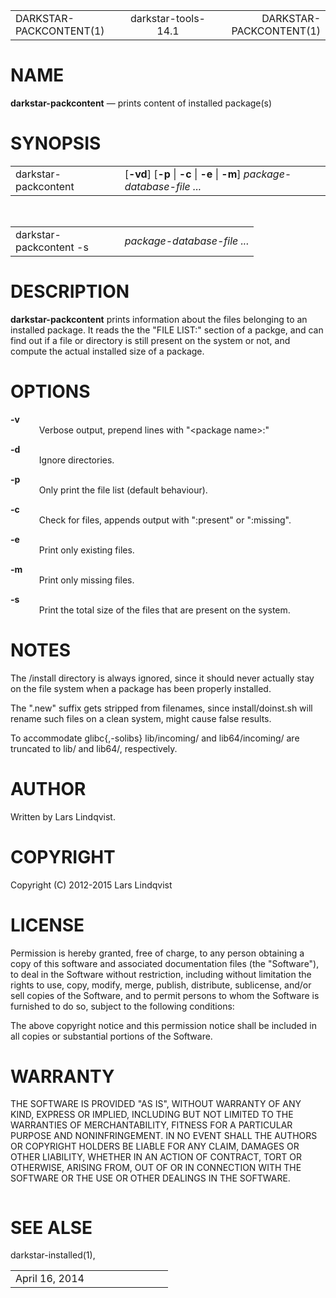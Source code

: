 <html>
<head>
<meta http-equiv="Content-Type" content="text/html; charset=utf-8">
<meta name="resource-type" content="document">
<title>
DARKSTAR-PACKCONTENT(1)</title>
</head>
<body>
<div class="mandoc">
<table summary="Document Header" class="head" width="100%">
<col width="30%">
<col width="30%">
<col width="30%">
<tbody>
<tr>
<td class="head-ltitle">
DARKSTAR-PACKCONTENT(1)</td>
<td class="head-vol" align="center">
darkstar-tools-14.1</td>
<td class="head-rtitle" align="right">
DARKSTAR-PACKCONTENT(1)</td>
</tr>
</tbody>
</table>
<div class="section">
<h1 id="x4e414d45">NAME</h1> <b class="name">darkstar-packcontent</b> &#8212; <span class="desc">prints content of installed package(s)</span></div>
<div class="section">
<h1 id="x53594e4f50534953">SYNOPSIS</h1><table class="synopsis">
<col style="width: 20.00ex;">
<col>
<tbody>
<tr>
<td>
darkstar-packcontent</td>
<td>
&#91;<span class="opt"><b class="flag">&#45;vd</b></span>&#93; &#91;<span class="opt"><b class="flag">&#45;p</b> | <b class="flag">&#45;c</b> | <b class="flag">&#45;e</b> | <b class="flag">&#45;m</b></span>&#93; <i class="file">package-database-file ...</i></td>
</tr>
</tbody>
</table>
<br>
<table class="synopsis">
<col style="width: 20.00ex;">
<col>
<tbody>
<tr>
<td>
darkstar-packcontent -s</td>
<td>
<i class="file">package-database-file ...</i></td>
</tr>
</tbody>
</table>
</div>
<div class="section">
<h1 id="x4445534352495054494f4e">DESCRIPTION</h1> <b class="name">darkstar-packcontent</b> prints information about the files belonging to an installed package. It reads the the &quot;FILE LIST:&quot; section of a packge, and can find out if a file or directory is still present on the system or not, and compute the actual installed size of a package.</div>
<div class="section">
<h1 id="x4f5054494f4e53">OPTIONS</h1><dl style="margin-top: 0.00em;margin-bottom: 0.00em;" class="list list-tag">
<dt class="list-tag" style="margin-top: 1.00em;">
<b class="flag">&#45;v</b></dt>
<dd class="list-tag" style="margin-left: 6.00ex;">
Verbose output, prepend lines with &quot;&lt;package name&gt;:&quot;</dd>
<dt class="list-tag" style="margin-top: 1.00em;">
<b class="flag">&#45;d</b></dt>
<dd class="list-tag" style="margin-left: 6.00ex;">
Ignore directories.</dd>
<dt class="list-tag" style="margin-top: 1.00em;">
<b class="flag">&#45;p</b></dt>
<dd class="list-tag" style="margin-left: 6.00ex;">
Only print the file list (default behaviour).</dd>
<dt class="list-tag" style="margin-top: 1.00em;">
<b class="flag">&#45;c</b></dt>
<dd class="list-tag" style="margin-left: 6.00ex;">
Check for files, appends output with &quot;:present&quot; or &quot;:missing&quot;.</dd>
<dt class="list-tag" style="margin-top: 1.00em;">
<b class="flag">&#45;e</b></dt>
<dd class="list-tag" style="margin-left: 6.00ex;">
Print only existing files.</dd>
<dt class="list-tag" style="margin-top: 1.00em;">
<b class="flag">&#45;m</b></dt>
<dd class="list-tag" style="margin-left: 6.00ex;">
Print only missing files.</dd>
<dt class="list-tag" style="margin-top: 1.00em;">
<b class="flag">&#45;s</b></dt>
<dd class="list-tag" style="margin-left: 6.00ex;">
Print the total size of the files that are present on the system.</dd>
</dl>
</div>
<div class="section">
<h1 id="x4e4f544553">NOTES</h1> The /install directory is always ignored, since it should never actually stay on the file system when a package has been properly installed.<div style="height: 1.00em;">
&#160;</div>
The &quot;.new&quot; suffix gets stripped from filenames, since install/doinst.sh will rename such files on a clean system, might cause false results.<div style="height: 1.00em;">
&#160;</div>
To accommodate glibc{,-solibs} lib/incoming/ and lib64/incoming/ are truncated to lib/ and lib64/, respectively.</div>
<div class="section">
<h1 id="x415554484f52">AUTHOR</h1> Written by Lars Lindqvist.</div>
<div class="section">
<h1 id="x434f50595249474854">COPYRIGHT</h1> Copyright (C) 2012-2015 Lars Lindqvist</div>
<div class="section">
<h1 id="x4c4943454e5345">LICENSE</h1> Permission is hereby granted, free of charge, to any person obtaining a copy of this software and associated documentation files (the &quot;Software&quot;), to deal in the Software without restriction, including without limitation the rights to use, copy, modify, merge, publish, distribute, sublicense, and/or sell copies of the Software, and to permit persons to whom the Software is furnished to do so, subject to the following conditions:<div style="height: 1.00em;">
&#160;</div>
The above copyright notice and this permission notice shall be included in all copies or substantial portions of the Software.</div>
<div class="section">
<h1 id="x57415252414e5459">WARRANTY</h1> THE SOFTWARE IS PROVIDED &quot;AS IS&quot;, WITHOUT WARRANTY OF ANY KIND, EXPRESS OR IMPLIED, INCLUDING BUT NOT LIMITED TO THE WARRANTIES OF MERCHANTABILITY, FITNESS FOR A PARTICULAR PURPOSE AND NONINFRINGEMENT. IN NO EVENT SHALL THE AUTHORS OR COPYRIGHT HOLDERS BE LIABLE FOR ANY CLAIM, DAMAGES OR OTHER LIABILITY, WHETHER IN AN ACTION OF CONTRACT, TORT OR OTHERWISE, ARISING FROM, OUT OF OR IN CONNECTION WITH THE SOFTWARE OR THE USE OR OTHER DEALINGS IN THE SOFTWARE.<div style="height: 1.00em;">
&#160;</div>
</div>
<div class="section">
<h1 id="x53454520414c5345">SEE ALSE</h1> <a class="link-man">darkstar-installed(1)</a>,</div>
<table summary="Document Footer" class="foot" width="100%">
<col width="50%">
<col width="50%">
<tbody>
<tr>
<td class="foot-date">
April 16, 2014</td>
<td class="foot-os" align="right">
</td>
</tr>
</tbody>
</table>
</div>
</body>
</html>

